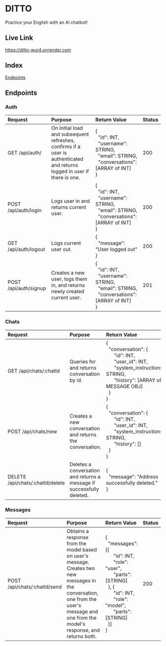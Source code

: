 # DITTO
Practice your English with an AI chatbot!

## Live Link
https://ditto-wur4.onrender.com

<!-- ## Tech Stack -->

## Index
<!-- [Feature Lists]
[Database Schema]
[Store Shape]
[User Stories]
[Screenshots] -->
[Endpoints](github.com/sophiatsau/Ditto?tab=readme-ov-file#endpoints)

<!-- ## Screenshots -->

## Endpoints
### Auth
| Request | Purpose | Return Value | Status |
| :------ | :------ | :----------- | :----- |
| GET /api/auth/ | On initial load and subsequent refreshes, confirms if a user is authenticated and returns logged in user if there is one. | {<br/>&nbsp;&nbsp;"id": INT,<br/>&nbsp;&nbsp;"username": STRING,<br/>&nbsp;&nbsp;"email": STRING,<br/>&nbsp;&nbsp;"conversations": [ARRAY of INT]<br/>} | 200 |
| POST /api/auth/login | Logs user in and returns current user. | {<br/>&nbsp;&nbsp;"id": INT,<br/>&nbsp;&nbsp;"username": STRING,<br/>&nbsp;&nbsp;"email": STRING,<br/>&nbsp;&nbsp;"conversations": [ARRAY of INT]<br/>} | 200 |
| GET /api/auth/logout | Logs current user out. | {<br/>&nbsp;&nbsp;"message": "User logged out"<br/>} | 200 |
| POST /api/auth/signup | Creates a new user, logs them in, and returns newly created current user. | {<br/>&nbsp;&nbsp;"id": INT,<br/>&nbsp;&nbsp;"username": STRING,<br/>&nbsp;&nbsp;"email": STRING,<br/>&nbsp;&nbsp;"conversations": [ARRAY of INT]<br/>} | 201 |

### Chats
| Request | Purpose | Return Value | Status |
| :------ | :------ | :----------- | :----- |
| GET /api/chats/:chatId | Queries for and returns conversation by id. | {<br/>&nbsp;&nbsp;"conversation": {<br/>&nbsp;&nbsp;&nbsp;&nbsp;&nbsp;&nbsp;"id": INT,<br/>&nbsp;&nbsp;&nbsp;&nbsp;&nbsp;&nbsp;"user_id": INT,<br/>&nbsp;&nbsp;&nbsp;&nbsp;&nbsp;&nbsp;"system_instructions": STRING,<br/>&nbsp;&nbsp;&nbsp;&nbsp;&nbsp;&nbsp;"history": [ARRAY of MESSAGE OBJ]<br/>&nbsp;&nbsp;}<br/>} | 200 |
| POST /api/chats/new | Creates a new conversation and returns the conversation. | {<br/>&nbsp;&nbsp;"conversation": {<br/>&nbsp;&nbsp;&nbsp;&nbsp;&nbsp;&nbsp;"id": INT,<br/>&nbsp;&nbsp;&nbsp;&nbsp;&nbsp;&nbsp;"user_id": INT,<br/>&nbsp;&nbsp;&nbsp;&nbsp;&nbsp;&nbsp;"system_instructions": STRING,<br/>&nbsp;&nbsp;&nbsp;&nbsp;&nbsp;&nbsp;"history": []<br/>&nbsp;&nbsp;}<br/>} | 200 |
| DELETE /api/chats/:chatId/delete | Deletes a conversation and returns a message if successfully deleted. | {<br/>&nbsp;&nbsp;"message": "Address successfully deleted."<br/>} | 200 |

### Messages
| Request | Purpose | Return Value | Status |
| :------ | :------ | :----------- | :----- |
| POST /api/chats/:chatId/send | Obtains a response from the model based on user's message. Creates two new messages in the conversation, one from the user's message and one from the model's response, and returns both. | {<br/>&nbsp;&nbsp;"messages": [{<br/>&nbsp;&nbsp;&nbsp;&nbsp;&nbsp;&nbsp;"id": INT,<br/>&nbsp;&nbsp;&nbsp;&nbsp;&nbsp;&nbsp;"role": "user",<br/>&nbsp;&nbsp;&nbsp;&nbsp;&nbsp;&nbsp;"parts": [STRING]<br/>&nbsp;&nbsp;}, {<br/>&nbsp;&nbsp;&nbsp;&nbsp;&nbsp;&nbsp;"id": INT,<br/>&nbsp;&nbsp;&nbsp;&nbsp;&nbsp;&nbsp;"role": "model",<br/>&nbsp;&nbsp;&nbsp;&nbsp;&nbsp;&nbsp;"parts": [STRING]<br/>&nbsp;&nbsp;}]<br/>} | 200 |


<!-- ## Connect With Us! -->

